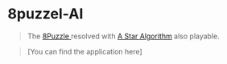 # 8puzzel-AI

> The [8Puzzle ](https://en.wikipedia.org/wiki/15_puzzle) resolved with [A Star Algorithm](https://en.wikipedia.org/wiki/A*_search_algorithm) also playable.

>[You can find the application here]
